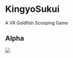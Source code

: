 # KingyoSukui
A VR Goldfish Scooping Game

## Alpha

[<img src="https://lh3.googleusercontent.com/drive-viewer/AKGpihZ5c6SJITQvo1FoJyAegxubts7AREJ9vhBb04oKcPHNmAT_m6wCoWrly0F1gnqDBWrfxEl7oKMm-B8mMWl0IOvHt8xwR94GLbE=w1920-h1080-k-rw-v1-pd">](https://drive.google.com/file/d/1QjkgW6OuxPx9FGEunuTAyrK3j86nBNEH/view)
